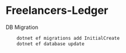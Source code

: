 # Freelancers-Ledger
 
DB Migration
```bash
    dotnet ef migrations add InitialCreate
    dotnet ef database update
```